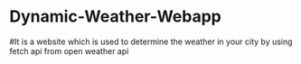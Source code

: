 # Dynamic-Weather-Webapp
#It is a website which is used to determine the weather in your city by using fetch api from open weather api 
